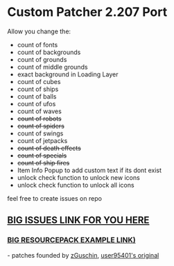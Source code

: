 # Custom Patcher 2.207 Port
Allow you change the:
- count of fonts
- count of backgrounds
- count of grounds
- count of middle grounds
- exact background in Loading Layer
- count of cubes
- count of ships
- count of balls
- count of ufos
- count of waves
- ~~count of robots~~
- ~~count of spiders~~
- count of swings
- count of jetpacks
- ~~count of death effects~~
- ~~count of specials~~
- ~~count of ship fires~~
- Item Info Popup to add custom text if its dont exist
- unlock check function to unlock new icons
- unlock check function to unlock all icons

feel free to create issues on repo

## [BIG ISSUES LINK FOR YOU HERE]([https://github.com/user95401/CustomPatcher/issues](https://github.com/Arrhythmiagamer23/CustomPatcher-2.207port/issues))

### [BIG RESOURCEPACK EXAMPLE LINK)](https://github.com/user95401/CustomPatcher/raw/main/TestPack\(uhd\).zip)

\- patches founded by [zGuschin](https://t.me/guschinpublic), [user95401's original](https://github.com/user95401/TexturePatcher)
